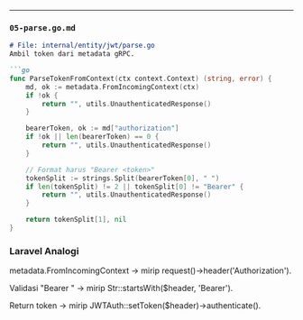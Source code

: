 
---

### `05-parse.go.md`
```markdown
# File: internal/entity/jwt/parse.go
Ambil token dari metadata gRPC.

```go
func ParseTokenFromContext(ctx context.Context) (string, error) {
    md, ok := metadata.FromIncomingContext(ctx)
    if !ok {
        return "", utils.UnauthenticatedResponse()
    }

    bearerToken, ok := md["authorization"]
    if !ok || len(bearerToken) == 0 {
        return "", utils.UnauthenticatedResponse()
    }

    // Format harus "Bearer <token>"
    tokenSplit := strings.Split(bearerToken[0], " ")
    if len(tokenSplit) != 2 || tokenSplit[0] != "Bearer" {
        return "", utils.UnauthenticatedResponse()
    }

    return tokenSplit[1], nil
}
```

### Laravel Analogi

metadata.FromIncomingContext → mirip request()->header('Authorization').

Validasi "Bearer <token>" → mirip Str::startsWith($header, 'Bearer').

Return token → mirip JWTAuth::setToken($header)->authenticate().